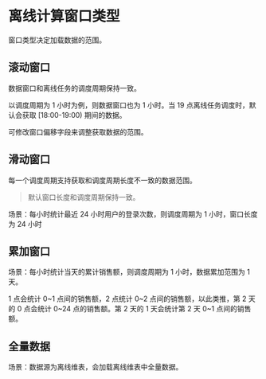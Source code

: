 # 离线计算窗口类型
窗口类型决定加载数据的范围。


## 滚动窗口
数据窗口和离线任务的调度周期保持一致。

以调度周期为 1 小时为例，则数据窗口也为 1 小时。当 19 点离线任务调度时，默认会获取 [18:00-19:00) 期间的数据。

可修改窗口偏移字段来调整获取数据的范围。

## 滑动窗口

每一个调度周期支持获取和调度周期长度不一致的数据范围。

> 默认窗口长度和调度周期保持一致。

场景：每小时统计最近 24 小时用户的登录次数，则调度周期为 1 小时，窗口长度为 24 小时

## 累加窗口

场景：每小时统计当天的累计销售额，则调度周期为 1 小时，数据累加范围为 1 天。

1 点会统计 0~1 点间的销售额，2 点统计 0~2 点间的销售额，以此类推，第 2 天的 0 点会统计 0~24 点的销售额。第 2 天的 1 天会统计第 2 天 0~1 点间的销售额。


## 全量数据
场景：数据源为离线维表，会加载离线维表中全量数据。